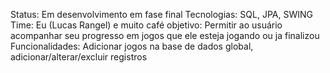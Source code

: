 Status: Em desenvolvimento em fase final
Tecnologias: SQL, JPA, SWING
Time: Eu (Lucas Rangel) e muito café
objetivo: Permitir ao usuário acompanhar seu progresso em jogos que ele esteja jogando ou ja finalizou
Funcionalidades: Adicionar jogos na base de dados global, adicionar/alterar/excluir registros
